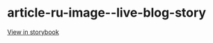 # article-ru-image--live-blog-story

[View in storybook](https://raw.githack.com/Independent-Digital-News-and-Media-Ltd/indy-pwamp-sb/PR-1372-sb/index.html?path=/story/article-ru-image--live-blog-story)